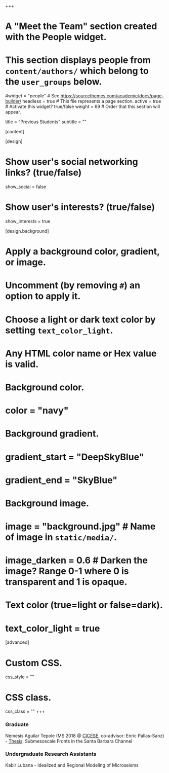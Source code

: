 +++
# A "Meet the Team" section created with the People widget.
# This section displays people from `content/authors/` which belong to the `user_groups` below.

#widget = "people"  # See https://sourcethemes.com/academic/docs/page-builder/
headless = true  # This file represents a page section.
active = true  # Activate this widget? true/false
weight = 69  # Order that this section will appear.

title = "Previous Students"
subtitle = ""

[content]


[design]
  # Show user's social networking links? (true/false)
  show_social = false

  # Show user's interests? (true/false)
  show_interests = true

[design.background]
  # Apply a background color, gradient, or image.
  #   Uncomment (by removing `#`) an option to apply it.
  #   Choose a light or dark text color by setting `text_color_light`.
  #   Any HTML color name or Hex value is valid.
  
  # Background color.
  # color = "navy"
  
  # Background gradient.
  # gradient_start = "DeepSkyBlue"
  # gradient_end = "SkyBlue"
  
  # Background image.
  # image = "background.jpg"  # Name of image in `static/media/`.
  # image_darken = 0.6  # Darken the image? Range 0-1 where 0 is transparent and 1 is opaque.

  # Text color (true=light or false=dark).
  # text_color_light = true  
  
[advanced]
 # Custom CSS. 
 css_style = ""
 
 # CSS class.
 css_class = ""
+++
### Graduate
Nemesis Aguilar Tepole (MS 2018 @ [CICESE](https://cicese.repositorioinstitucional.mx/jspui/handle/1007/2054), co-advisor: Enric Pallas-Sanz) - [Thesis](https://cicese.repositorioinstitucional.mx/jspui/bitstream/1007/2054/1/tesis_Aguilar_Tepole_Nemesis_16_feb_2018B.pdf): Submesoscale Fronts in the Santa Barbara Channel
### Undergraduate Research Assistants
Kabir Lubana - Idealized and Regional Modeling of Microseisms 
